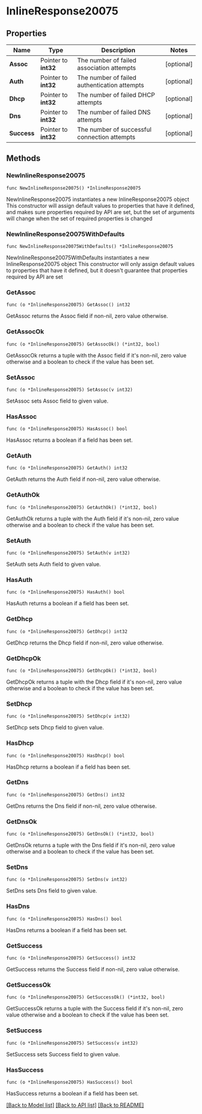 # InlineResponse20075

## Properties

Name | Type | Description | Notes
------------ | ------------- | ------------- | -------------
**Assoc** | Pointer to **int32** | The number of failed association attempts | [optional] 
**Auth** | Pointer to **int32** | The number of failed authentication attempts | [optional] 
**Dhcp** | Pointer to **int32** | The number of failed DHCP attempts | [optional] 
**Dns** | Pointer to **int32** | The number of failed DNS attempts | [optional] 
**Success** | Pointer to **int32** | The number of successful connection attempts | [optional] 

## Methods

### NewInlineResponse20075

`func NewInlineResponse20075() *InlineResponse20075`

NewInlineResponse20075 instantiates a new InlineResponse20075 object
This constructor will assign default values to properties that have it defined,
and makes sure properties required by API are set, but the set of arguments
will change when the set of required properties is changed

### NewInlineResponse20075WithDefaults

`func NewInlineResponse20075WithDefaults() *InlineResponse20075`

NewInlineResponse20075WithDefaults instantiates a new InlineResponse20075 object
This constructor will only assign default values to properties that have it defined,
but it doesn't guarantee that properties required by API are set

### GetAssoc

`func (o *InlineResponse20075) GetAssoc() int32`

GetAssoc returns the Assoc field if non-nil, zero value otherwise.

### GetAssocOk

`func (o *InlineResponse20075) GetAssocOk() (*int32, bool)`

GetAssocOk returns a tuple with the Assoc field if it's non-nil, zero value otherwise
and a boolean to check if the value has been set.

### SetAssoc

`func (o *InlineResponse20075) SetAssoc(v int32)`

SetAssoc sets Assoc field to given value.

### HasAssoc

`func (o *InlineResponse20075) HasAssoc() bool`

HasAssoc returns a boolean if a field has been set.

### GetAuth

`func (o *InlineResponse20075) GetAuth() int32`

GetAuth returns the Auth field if non-nil, zero value otherwise.

### GetAuthOk

`func (o *InlineResponse20075) GetAuthOk() (*int32, bool)`

GetAuthOk returns a tuple with the Auth field if it's non-nil, zero value otherwise
and a boolean to check if the value has been set.

### SetAuth

`func (o *InlineResponse20075) SetAuth(v int32)`

SetAuth sets Auth field to given value.

### HasAuth

`func (o *InlineResponse20075) HasAuth() bool`

HasAuth returns a boolean if a field has been set.

### GetDhcp

`func (o *InlineResponse20075) GetDhcp() int32`

GetDhcp returns the Dhcp field if non-nil, zero value otherwise.

### GetDhcpOk

`func (o *InlineResponse20075) GetDhcpOk() (*int32, bool)`

GetDhcpOk returns a tuple with the Dhcp field if it's non-nil, zero value otherwise
and a boolean to check if the value has been set.

### SetDhcp

`func (o *InlineResponse20075) SetDhcp(v int32)`

SetDhcp sets Dhcp field to given value.

### HasDhcp

`func (o *InlineResponse20075) HasDhcp() bool`

HasDhcp returns a boolean if a field has been set.

### GetDns

`func (o *InlineResponse20075) GetDns() int32`

GetDns returns the Dns field if non-nil, zero value otherwise.

### GetDnsOk

`func (o *InlineResponse20075) GetDnsOk() (*int32, bool)`

GetDnsOk returns a tuple with the Dns field if it's non-nil, zero value otherwise
and a boolean to check if the value has been set.

### SetDns

`func (o *InlineResponse20075) SetDns(v int32)`

SetDns sets Dns field to given value.

### HasDns

`func (o *InlineResponse20075) HasDns() bool`

HasDns returns a boolean if a field has been set.

### GetSuccess

`func (o *InlineResponse20075) GetSuccess() int32`

GetSuccess returns the Success field if non-nil, zero value otherwise.

### GetSuccessOk

`func (o *InlineResponse20075) GetSuccessOk() (*int32, bool)`

GetSuccessOk returns a tuple with the Success field if it's non-nil, zero value otherwise
and a boolean to check if the value has been set.

### SetSuccess

`func (o *InlineResponse20075) SetSuccess(v int32)`

SetSuccess sets Success field to given value.

### HasSuccess

`func (o *InlineResponse20075) HasSuccess() bool`

HasSuccess returns a boolean if a field has been set.


[[Back to Model list]](../README.md#documentation-for-models) [[Back to API list]](../README.md#documentation-for-api-endpoints) [[Back to README]](../README.md)


